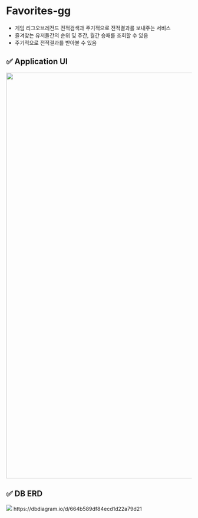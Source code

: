 # Favorites-gg

- 게임 리그오브레전드 전적검색과 주기적으로 전적결과를 보내주는 서비스
- 즐겨찾는 유저들간의 순위 및 주간, 월간 승패를 조회할 수 있음
- 주기적으로 전적결과를 받아볼 수 있음

## ✅ Application UI
<img src="https://github.com/f-lab-edu/favorites-gg/assets/84367108/587b5b95-1e61-41a4-a3c1-55031c936ba1" width="1100" height="1100"/>

## ✅ DB ERD
<img src="https://github.com/f-lab-edu/favorites-gg/assets/84367108/142feb66-5e64-4c26-beeb-be276a4f68ca"/>
https://dbdiagram.io/d/664b589df84ecd1d22a79d21

